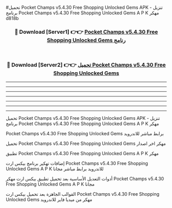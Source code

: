 #تحميل Pocket Champs v5.4.30 Free Shopping Unlocked Gems  APK - تنزيل برنامج Pocket Champs v5.4.30 Free Shopping Unlocked Gems  A P K مهكر d818b 



<div align="center">
<h3>🔴 Download [Server1] 👉👉 <a href="https://apkdownload10.web.app/?title=Pocket Champs v5.4.30 Free Shopping Unlocked Gems ">Pocket Champs v5.4.30 Free Shopping Unlocked Gems  رنامج</a></h3><br>

<h3>🔴 Download [Server2] 👉👉 <a href="https://apkdownload10.web.app/?title=Pocket Champs v5.4.30 Free Shopping Unlocked Gems ">تحميل Pocket Champs v5.4.30 Free Shopping Unlocked Gems  </a></h3>
</div>


----------------------------------------------------------

----------------------------------------------------------

----------------------------------------------------------

----------------------------------------------------------

----------------------------------------------------------

----------------------------------------------------------

----------------------------------------------------------

تحميل Pocket Champs v5.4.30 Free Shopping Unlocked Gems  APK - تنزيل برنامج Pocket Champs v5.4.30 Free Shopping Unlocked Gems  A P K مهكر

Pocket Champs v5.4.30 Free Shopping Unlocked Gems  برابط مباشر للاندرويد

تحميل Pocket Champs v5.4.30 Free Shopping Unlocked Gems  مهكر اخر اصدار

تطبيق Pocket Champs v5.4.30 Free Shopping Unlocked Gems  A P K مهكر

إضافات تهكير برنامج بيكس ارت Pocket Champs v5.4.30 Free Shopping Unlocked Gems  A P K للاندرويد برابط مباشر مجانا

أدوات التعديل الأساسية بعد تحميل تطبيق بيكس ارت مهكر Pocket Champs v5.4.30 Free Shopping Unlocked Gems  A P K مجانا

القوالب الجاهزة بعد تحميل بيكس ارت Pocket Champs v5.4.30 Free Shopping Unlocked Gems  مهكر من ميديا فاير للاندرويد


